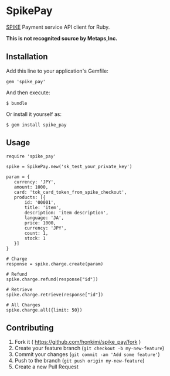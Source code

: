 # SpikePay

[SPIKE](https://spike.cc/) Payment service API client for Ruby.

**This is not recognited source by Metaps,Inc.**

## Installation

Add this line to your application's Gemfile:

    gem 'spike_pay'

And then execute:

    $ bundle

Or install it yourself as:

    $ gem install spike_pay

## Usage

```
require 'spike_pay'

spike = SpikePay.new('sk_test_your_private_key')

param = {
   currency: 'JPY',
   amount: 1000,
   card: 'tok_card_token_from_spike_checkout',
   products: [{
       id: '00001',
       title: 'item',
       description: 'item description',
       language: 'JA',
       price: 1000,
       currency: 'JPY',
       count: 1,
       stock: 1
   }]
}

# Charge
response = spike.charge.create(param)

# Refund
spike.charge.refund(response["id"])

# Retrieve
spike.charge.retrieve(response["id"])

# All Charges
spike.charge.all({limit: 50})
```

## Contributing

1. Fork it ( https://github.com/honkimi/spike_pay/fork )
2. Create your feature branch (`git checkout -b my-new-feature`)
3. Commit your changes (`git commit -am 'Add some feature'`)
4. Push to the branch (`git push origin my-new-feature`)
5. Create a new Pull Request

